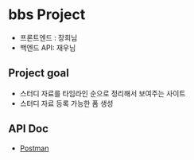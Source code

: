 # bbs Project
- 프론트엔드 : 장희님
- 백엔드 API: 재우님

## Project goal
- 스터디 자료를 타임라인 순으로 정리해서 보여주는 사이트
- 스터디 자료 등록 가능한 폼 생성 

## API Doc
- [Postman](https://documenter.getpostman.com/view/678655/S1Lr5WvC)

